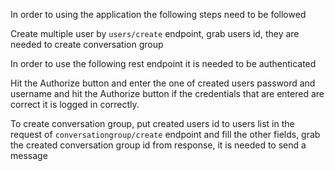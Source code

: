 
In order to using the application the following steps need to be followed

Create multiple user by `users/create` endpoint, grab users id, they are needed to create conversation group

In order to use the following rest endpoint it is needed to be authenticated

Hit the Authorize button and enter the one of created users password and username and hit the
Authorize button if the credentials that are entered are correct it is logged in correctly.

To create conversation group, put created users id to users list in the request of
`conversationgroup/create` endpoint and fill the other fields, grab the created conversation group 
id from response, it is needed to send a message

